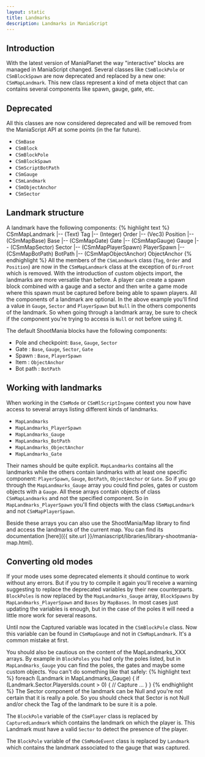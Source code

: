 ```yaml
---
layout: static
title: Landmarks
description: Landmarks in ManiaScript
---
```


## Introduction

With the latest version of ManiaPlanet the way "interactive" blocks are managed in ManiaScript changed. Several classes like `CSmBlockPole` or `CSmBlockSpawn` are now deprecated and replaced by a new one: `CSmMapLandmark`.
This new class represent a kind of meta object that can contains several components like spawn, gauge, gate, etc.


## Deprecated

All this classes are now considered deprecated and will be removed from the ManiaScript API at some points (in the far future).

* `CSmBase`
* `CSmBlock`
* `CSmBlockPole`
* `CSmBlockSpawn`
* `CSmScriptBotPath`
* `CSmGauge`
* `CSmLandmark`
* `CSmObjectAnchor `
* `CSmSector`


## Landmark structure

A landmark have the following components:
{% highlight text %}
CSmMapLandmark
|-- (Text) Tag
|-- (Integer) Order
|-- (Vec3) Position
|-- (CSmMapBase) Base
|-- (CSmMapGate) Gate
|-- (CSmMapGauge) Gauge
|-- (CSmMapSector) Sector
|-- (CSmMapPlayerSpawn) PlayerSpawn
|-- (CSmMapBotPath) BotPath
|-- (CSmMapObjectAnchor) ObjectAnchor
{% endhighlight %}
All the members of the `CSmLandmark` class (`Tag`, `Order` and `Position`) are now in the `CSmMapLandmark` class at the exception of `DirFront` which is removed.
With the introduction of custom objects import, the landmarks are more versatile than before. A player can create a spawn block combined with a gauge and a sector and then write a game mode where this spawn must be captured before being able to spawn players.
All the components of a landmark are optional. In the above example you'll find a value in `Gauge`, `Sector` and `PlayerSpawn` but `Null` in the others components of the landmark.
So when going through a landmark array, be sure to check if the component you're trying to access is `Null` or not before using it.

The default ShootMania blocks have the following components:

* Pole and checkpoint: `Base`, `Gauge`, `Sector`
* Gate : `Base`, `Gauge`, `Sector`, `Gate`
* Spawn : `Base`, `PlayerSpawn`
* Item : `ObjectAnchor`
* Bot path : `BotPath`


## Working with landmarks

When working in the `CSmMode` or `CSmMlScriptIngame` context you now have access to several arrays listing different kinds of landmarks.

* `MapLandmarks`
* `MapLandmarks_PlayerSpawn`
* `MapLandmarks_Gauge`
* `MapLandmarks_BotPath`
* `MapLandmarks_ObjectAnchor`
* `MapLandmarks_Gate`

Their names should be quite explicit. `MapLandmarks` contains all the landmarks while the others contain landmarks with at least one specific component: `PlayerSpawn`, `Gauge`, `BotPath`, `ObjectAnchor` or `Gate`. So if you go through the `MapLandmarks_Gauge` array you could find poles, gates or custom objects with a `Gauge`.
All these arrays contain objects of class `CSmMapLandmarks` and not the specified component. So in `MapLandmarks_PlayerSpawn` you'll find objects with the class `CSmMapLandmark` and not `CSmMapPlayerSpawn`.

Beside these arrays you can also use the ShootMania/Map library to find and access the landmarks of the current map. You can find its documentation [here]({{ site.url }}/maniascript/libraries/library-shootmania-map.html).


## Converting old modes

If your mode uses some deprecated elements it should continue to work without any errors. But if you try to compile it again you'll receive a warning suggesting to replace the deprecated variables by their new counterparts.
`BlockPoles` is now replaced by the `MapLandmarks_Gauge` array, `BlockSpawns` by `MapLandmarks_PlayerSpawn` and `Bases` by `MapBases`. In most cases just updating the variables is enough, but in the case of the poles it will need a little more work for several reasons.

Until now the Captured variable was located in the `CSmBlockPole` class. Now this variable can be found in `CSmMapGauge` and not in `CSmMapLandmark`. It's a common mistake at first.

You should also be cautious on the content of the MapLandmarks_XXX arrays. By example in `BlockPoles` you had only the poles listed, but in `MapLandmarks_Gauge` you can find the poles, the gates and maybe some custom objects. You can't do something like that safely:
{% highlight text %}
foreach (Landmark in MapLandmarks_Gauge) {
  if (Landmark.Sector.PlayersIds.count > 0) {
    // Capture ...
  }
}
{% endhighlight %}
The Sector component of the landmark can be Null and you're not certain that it is really a pole. So you should check that Sector is not Null and/or check the Tag of the landmark to be sure it is a pole.

The `BlockPole` variable of the `CSmPlayer` class is replaced by `CapturedLandmark` which contains the landmark on which the player is. This Landmark must have a valid `Sector` to detect the presence of the player.

The `BlockPole` variable of the `CSmModeEvent` class is replaced by `Landmark` which contains the landmark associated to the gauge that was captured.